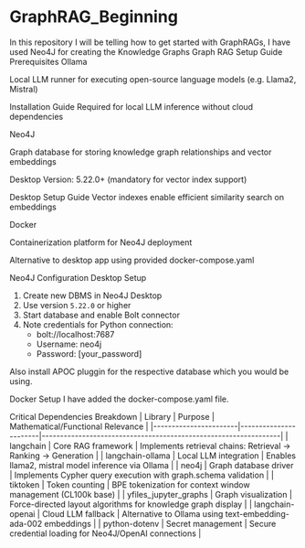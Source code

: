 # GraphRAG_Beginning
In this repository I will be telling how to get started with GraphRAGs, I have used Neo4J for creating the Knowledge Graphs
Graph RAG Setup Guide
Prerequisites
Ollama

Local LLM runner for executing open-source language models (e.g. Llama2, Mistral)

Installation Guide
Required for local LLM inference without cloud dependencies

Neo4J

Graph database for storing knowledge graph relationships and vector embeddings

Desktop Version: 5.22.0+ (mandatory for vector index support)

Desktop Setup Guide
Vector indexes enable efficient similarity search on embeddings

Docker

Containerization platform for Neo4J deployment

Alternative to desktop app using provided docker-compose.yaml

Neo4J Configuration
Desktop Setup
1. Create new DBMS in Neo4J Desktop
2. Use version `5.22.0` or higher
3. Start database and enable Bolt connector
4. Note credentials for Python connection:
   - bolt://localhost:7687
   - Username: neo4j
   - Password: [your_password]

Also install APOC pluggin for the respective database which you would be using. 

Docker Setup
I have added the docker-compose.yaml file.

Critical Dependencies Breakdown
| Library   	         | Purpose	            | Mathematical/Functional Relevance                               |
|-----------------------|-----------------------|-----------------------------------------------------------------|
| langchain	            | Core RAG framework    | Implements retrieval chains: Retrieval → Ranking → Generation   |
| langchain-ollama      | Local LLM integration | Enables llama2, mistral model inference via Ollama              |
| neo4j	               | Graph database driver |	Implements Cypher query execution with graph.schema validation |
| tiktoken              |	Token counting       | BPE tokenization for context window management (CL100k base)    |
| yfiles_jupyter_graphs |	Graph visualization  |	Force-directed layout algorithms for knowledge graph display   |
| langchain-openai      | Cloud LLM fallback    |	Alternative to Ollama using text-embedding-ada-002 embeddings  |
| python-dotenv	      | Secret management     |	Secure credential loading for Neo4J/OpenAI connections         |
